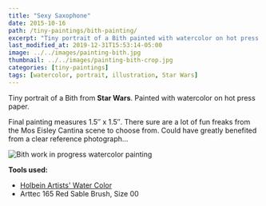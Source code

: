 ```yaml
---
title: "Sexy Saxophone"
date: 2015-10-16
path: /tiny-paintings/bith-painting/
excerpt: "Tiny portrait of a Bith painted with watercolor on hot press paper."
last_modified_at: 2019-12-31T15:53:14-05:00
image: ../../images/painting-bith.jpg
thumbnail: ../../images/painting-bith-crop.jpg
categories: [tiny-paintings]
tags: [watercolor, portrait, illustration, Star Wars]
---
```


Tiny portrait of a Bith from **Star Wars**. Painted with watercolor on hot press paper.

Final painting measures 1.5&#x2033; x 1.5&#x2033;. There sure are a lot of fun freaks from the Mos Eisley Cantina scene to choose from. Could have greatly benefited from a clear reference photograph...

![Bith work in progress watercolor painting](../../images/painting-bith-process-1-lg.jpg)

**Tools used:**

- [Holbein Artists' Water Color](https://amzn.to/2ZPsCTN)
- Arttec 165 Red Sable Brush, Size 00
